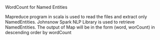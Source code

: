 WordCount for Named Entities


Mapreduce program in scala is used to read the files and extract only NamedEntities.
Johnsnow Spark NLP Library is used to retrieve NamedEntities.
The output of Map will be in the form (word, worCount) in descending order by wordCount
